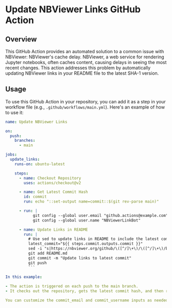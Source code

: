 # Update NBViewer Links GitHub Action

## Overview

This GitHub Action provides an automated solution to a common issue with NBViewer: NBViewer's cache delay. NBViewer, a web service for rendering Jupyter notebooks, often caches content, causing delays in seeing the most recent changes. This action addresses this problem by automatically updating NBViewer links in your README file to the latest SHA-1 version.

## Usage

To use this GitHub Action in your repository, you can add it as a step in your workflow file (e.g., `.github/workflows/main.yml`). Here's an example of how to use it:

```yaml
name: Update NBViewer Links

on:
  push:
    branches:
      - main

jobs:
  update_links:
    runs-on: ubuntu-latest

    steps:
      - name: Checkout Repository
        uses: actions/checkout@v2

      - name: Get Latest Commit Hash
        id: commit
        run: echo "::set-output name=commit::$(git rev-parse main)"

      - run: |
            git config --global user.email "github.actions@example.com"
            git config --global user.name "NBViewerLinkBot"

      - name: Update Links in README
        run: |
          # Use sed to update links in README to include the latest commit
          latest_commit="${{ steps.commit.outputs.commit }}"
          sed -i "s|https://nbviewer.org/github/\([^/]\+\)/\([^/]\+\)/blob/\([^/]\+\)/\([^' ']\+\)|https://nbviewer.org/github/\1/\2/blob/${latest_commit}/\4|g" README.md
          git add README.md
          git commit -m "Update links to latest commit"
          git push
          ```

In this example:  
  
- The action is triggered on each push to the main branch.
- It checks out the repository, gets the latest commit hash, and then runs the action to update the NBViewer links.

You can customize the commit_email and commit_username inputs as needed. If not provided, the action will use default values.
